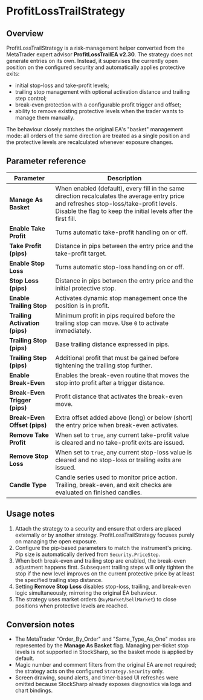 # ProfitLossTrailStrategy

## Overview

ProfitLossTrailStrategy is a risk-management helper converted from the MetaTrader expert advisor **ProfitLossTrailEA v2.30**. The strategy does not generate entries on its own. Instead, it supervises the currently open position on the configured security and automatically applies protective exits:

- initial stop-loss and take-profit levels;
- trailing stop management with optional activation distance and trailing step control;
- break-even protection with a configurable profit trigger and offset;
- ability to remove existing protective levels when the trader wants to manage them manually.

The behaviour closely matches the original EA's "basket" management mode: all orders of the same direction are treated as a single position and the protective levels are recalculated whenever exposure changes.

## Parameter reference

| Parameter | Description |
|-----------|-------------|
| **Manage As Basket** | When enabled (default), every fill in the same direction recalculates the average entry price and refreshes stop-loss/take-profit levels. Disable the flag to keep the initial levels after the first fill. |
| **Enable Take Profit** | Turns automatic take-profit handling on or off. |
| **Take Profit (pips)** | Distance in pips between the entry price and the take-profit target. |
| **Enable Stop Loss** | Turns automatic stop-loss handling on or off. |
| **Stop Loss (pips)** | Distance in pips between the entry price and the initial protective stop. |
| **Enable Trailing Stop** | Activates dynamic stop management once the position is in profit. |
| **Trailing Activation (pips)** | Minimum profit in pips required before the trailing stop can move. Use `0` to activate immediately. |
| **Trailing Stop (pips)** | Base trailing distance expressed in pips. |
| **Trailing Step (pips)** | Additional profit that must be gained before tightening the trailing stop further. |
| **Enable Break-Even** | Enables the break-even routine that moves the stop into profit after a trigger distance. |
| **Break-Even Trigger (pips)** | Profit distance that activates the break-even move. |
| **Break-Even Offset (pips)** | Extra offset added above (long) or below (short) the entry price when break-even activates. |
| **Remove Take Profit** | When set to `true`, any current take-profit value is cleared and no take-profit exits are issued. |
| **Remove Stop Loss** | When set to `true`, any current stop-loss value is cleared and no stop-loss or trailing exits are issued. |
| **Candle Type** | Candle series used to monitor price action. Trailing, break-even, and exit checks are evaluated on finished candles. |

## Usage notes

1. Attach the strategy to a security and ensure that orders are placed externally or by another strategy. ProfitLossTrailStrategy focuses purely on managing the open exposure.
2. Configure the pip-based parameters to match the instrument's pricing. Pip size is automatically derived from `Security.PriceStep`.
3. When both break-even and trailing stop are enabled, the break-even adjustment happens first. Subsequent trailing steps will only tighten the stop if the new level improves on the current protective price by at least the specified trailing step distance.
4. Setting **Remove Stop Loss** disables stop-loss, trailing, and break-even logic simultaneously, mirroring the original EA behaviour.
5. The strategy uses market orders (`BuyMarket`/`SellMarket`) to close positions when protective levels are reached.

## Conversion notes

- The MetaTrader "Order_By_Order" and "Same_Type_As_One" modes are represented by the **Manage As Basket** flag. Managing per-ticket stop levels is not supported in StockSharp, so the basket mode is applied by default.
- Magic number and comment filters from the original EA are not required; the strategy acts on the configured `Strategy.Security` only.
- Screen drawing, sound alerts, and timer-based UI refreshes were omitted because StockSharp already exposes diagnostics via logs and chart bindings.
